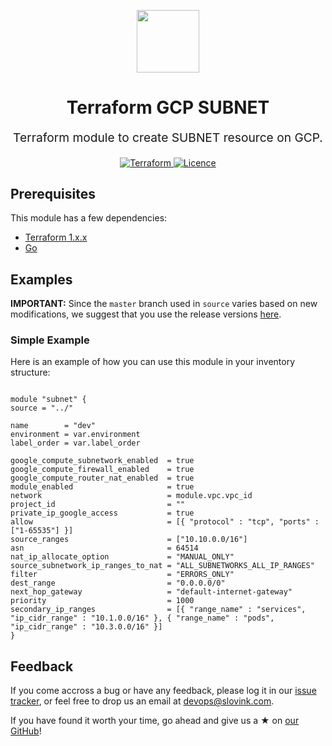 <p align="center"> <img src="https://user-images.githubusercontent.com/50652676/62349836-882fef80-b51e-11e9-99e3-7b974309c7e3.png" width="100" height="100"></p>


<h1 align="center">
    Terraform GCP SUBNET
</h1>

<p align="center" style="font-size: 1.2rem;"> 
    Terraform module to create SUBNET resource on GCP.
     </p>

<p align="center">

<a href="https://www.terraform.io">
  <img src="https://img.shields.io/badge/Terraform-v1.1.7-green" alt="Terraform">
</a>
<a href="LICENSE.md">
  <img src="https://img.shields.io/badge/License-APACHE-blue.svg" alt="Licence">
</a>






## Prerequisites

This module has a few dependencies:

- [Terraform 1.x.x](https://learn.hashicorp.com/terraform/getting-started/install.html)
- [Go](https://golang.org/doc/install)







## Examples


**IMPORTANT:** Since the `master` branch used in `source` varies based on new modifications, we suggest that you use the release versions [here](https://github.com/slovink/terraform-gcp-subnet/releases).


### Simple Example
Here is an example of how you can use this module in your inventory structure:
  ```hcl

module "subnet" {
  source = "../"

  name        = "dev"
  environment = var.environment
  label_order = var.label_order

  google_compute_subnetwork_enabled  = true
  google_compute_firewall_enabled    = true
  google_compute_router_nat_enabled  = true
  module_enabled                     = true
  network                            = module.vpc.vpc_id
  project_id                         = ""
  private_ip_google_access           = true
  allow                              = [{ "protocol" : "tcp", "ports" : ["1-65535"] }]
  source_ranges                      = ["10.10.0.0/16"]
  asn                                = 64514
  nat_ip_allocate_option             = "MANUAL_ONLY"
  source_subnetwork_ip_ranges_to_nat = "ALL_SUBNETWORKS_ALL_IP_RANGES"
  filter                             = "ERRORS_ONLY"
  dest_range                         = "0.0.0.0/0"
  next_hop_gateway                   = "default-internet-gateway"
  priority                           = 1000
  secondary_ip_ranges                = [{ "range_name" : "services", "ip_cidr_range" : "10.1.0.0/16" }, { "range_name" : "pods", "ip_cidr_range" : "10.3.0.0/16" }]
}
  ```



## Feedback
If you come accross a bug or have any feedback, please log it in our [issue tracker](https://github.com/slovink/terraform-gcp-subnet/issues), or feel free to drop us an email at [devops@slovink.com](mailto:devops@slovink.com).

If you have found it worth your time, go ahead and give us a ★ on [our GitHub](https://github.com/slovink/terraform-gcp-subnet)!
